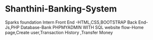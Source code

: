 # Shanthini-Banking-System
Sparks foundation Intern
Front End -HTML,CSS,BOOTSTRAP
Back End-Js,PHP
Database-Bank
PHPMYADMIN WITH SQL
website flow-Home page,Create user,Transaction History ,Transfer Money
